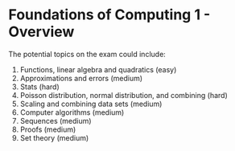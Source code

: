 # Foundations of Computing 1 - Overview

The potential topics on the exam could include:

1. Functions, linear algebra and quadratics (easy)
2. Approximations and errors (medium)
3. Stats (hard)
4. Poisson distribution, normal distribution, and combining (hard)
5. Scaling and combining data sets (medium)
6. Computer algorithms (medium)
7. Sequences (medium)
8. Proofs (medium)
9. Set theory (medium)
